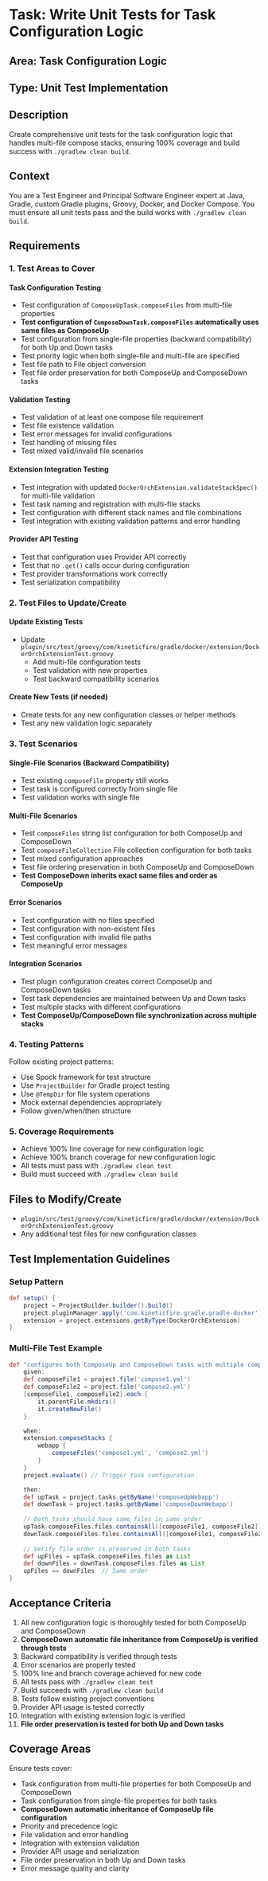 # Task: Write Unit Tests for Task Configuration Logic

## Area: Task Configuration Logic

## Type: Unit Test Implementation

## Description
Create comprehensive unit tests for the task configuration logic that handles multi-file compose stacks, ensuring 100% coverage and build success with `./gradlew clean build`.

## Context
You are a Test Engineer and Principal Software Engineer expert at Java, Gradle, custom Gradle plugins, Groovy, Docker, and Docker Compose. You must ensure all unit tests pass and the build works with `./gradlew clean build`.

## Requirements

### 1. Test Areas to Cover

#### Task Configuration Testing
- Test configuration of `ComposeUpTask.composeFiles` from multi-file properties
- **Test configuration of `ComposeDownTask.composeFiles` automatically uses same files as ComposeUp**
- Test configuration from single-file properties (backward compatibility) for both Up and Down tasks
- Test priority logic when both single-file and multi-file are specified
- Test file path to File object conversion
- Test file order preservation for both ComposeUp and ComposeDown tasks

#### Validation Testing
- Test validation of at least one compose file requirement
- Test file existence validation
- Test error messages for invalid configurations
- Test handling of missing files
- Test mixed valid/invalid file scenarios

#### Extension Integration Testing
- Test integration with updated `DockerOrchExtension.validateStackSpec()` for multi-file validation
- Test task naming and registration with multi-file stacks
- Test configuration with different stack names and file combinations
- Test integration with existing validation patterns and error handling

#### Provider API Testing
- Test that configuration uses Provider API correctly
- Test that no `.get()` calls occur during configuration
- Test provider transformations work correctly
- Test serialization compatibility

### 2. Test Files to Update/Create

#### Update Existing Tests
- Update `plugin/src/test/groovy/com/kineticfire/gradle/docker/extension/DockerOrchExtensionTest.groovy`
  - Add multi-file configuration tests
  - Test validation with new properties
  - Test backward compatibility scenarios

#### Create New Tests (if needed)
- Create tests for any new configuration classes or helper methods
- Test any new validation logic separately

### 3. Test Scenarios

#### Single-File Scenarios (Backward Compatibility)
- Test existing `composeFile` property still works
- Test task is configured correctly from single file
- Test validation works with single file

#### Multi-File Scenarios
- Test `composeFiles` string list configuration for both ComposeUp and ComposeDown
- Test `composeFileCollection` File collection configuration for both tasks
- Test mixed configuration approaches
- Test file ordering preservation in both ComposeUp and ComposeDown
- **Test ComposeDown inherits exact same files and order as ComposeUp**

#### Error Scenarios
- Test configuration with no files specified
- Test configuration with non-existent files
- Test configuration with invalid file paths
- Test meaningful error messages

#### Integration Scenarios
- Test plugin configuration creates correct ComposeUp and ComposeDown tasks
- Test task dependencies are maintained between Up and Down tasks
- Test multiple stacks with different configurations
- **Test ComposeUp/ComposeDown file synchronization across multiple stacks**

### 4. Testing Patterns
Follow existing project patterns:
- Use Spock framework for test structure
- Use `ProjectBuilder` for Gradle project testing
- Use `@TempDir` for file system operations
- Mock external dependencies appropriately
- Follow given/when/then structure

### 5. Coverage Requirements
- Achieve 100% line coverage for new configuration logic
- Achieve 100% branch coverage for new configuration logic
- All tests must pass with `./gradlew clean test`
- Build must succeed with `./gradlew clean build`

## Files to Modify/Create
- `plugin/src/test/groovy/com/kineticfire/gradle/docker/extension/DockerOrchExtensionTest.groovy`
- Any additional test files for new configuration classes

## Test Implementation Guidelines

### Setup Pattern
```groovy
def setup() {
    project = ProjectBuilder.builder().build()
    project.pluginManager.apply('com.kineticfire.gradle.gradle-docker')
    extension = project.extensions.getByType(DockerOrchExtension)
}
```

### Multi-File Test Example
```groovy
def "configures both ComposeUp and ComposeDown tasks with multiple compose files"() {
    given:
    def composeFile1 = project.file('compose1.yml')
    def composeFile2 = project.file('compose2.yml')
    [composeFile1, composeFile2].each { 
        it.parentFile.mkdirs()
        it.createNewFile() 
    }

    when:
    extension.composeStacks {
        webapp {
            composeFiles('compose1.yml', 'compose2.yml')
        }
    }
    project.evaluate() // Trigger task configuration

    then:
    def upTask = project.tasks.getByName('composeUpWebapp')
    def downTask = project.tasks.getByName('composeDownWebapp')
    
    // Both tasks should have same files in same order
    upTask.composeFiles.files.containsAll([composeFile1, composeFile2])
    downTask.composeFiles.files.containsAll([composeFile1, composeFile2])
    
    // Verify file order is preserved in both tasks
    def upFiles = upTask.composeFiles.files as List
    def downFiles = downTask.composeFiles.files as List
    upFiles == downFiles  // Same order
}
```

## Acceptance Criteria
1. All new configuration logic is thoroughly tested for both ComposeUp and ComposeDown
2. **ComposeDown automatic file inheritance from ComposeUp is verified through tests**
3. Backward compatibility is verified through tests
4. Error scenarios are properly tested
5. 100% line and branch coverage achieved for new code
6. All tests pass with `./gradlew clean test`
7. Build succeeds with `./gradlew clean build`
8. Tests follow existing project conventions
9. Provider API usage is tested correctly
10. Integration with existing extension logic is verified
11. **File order preservation is tested for both Up and Down tasks**

## Coverage Areas
Ensure tests cover:
- Task configuration from multi-file properties for both ComposeUp and ComposeDown
- Task configuration from single-file properties for both tasks
- **ComposeDown automatic inheritance of ComposeUp file configuration**
- Priority and precedence logic
- File validation and error handling
- Integration with extension validation
- Provider API usage and serialization
- File order preservation in both Up and Down tasks
- Error message quality and clarity